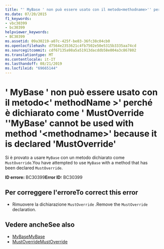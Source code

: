 ```yaml
---
title: "' MyBase ' non può essere usato con il metodo<methodname>'' perché è dichiarato come ' MustOverride '"
ms.date: 07/20/2015
f1_keywords:
- vbc30399
- bc30399
helpviewer_keywords:
- BC30399
ms.assetid: 09a30219-a07c-425f-be03-36fc38c04cb0
ms.openlocfilehash: d7564e2353621c4fb7502e50e5315b3335aa74cd
ms.sourcegitcommit: cdf67135a98a5a51913dacddb58e004a3c867802
ms.translationtype: MT
ms.contentlocale: it-IT
ms.lasthandoff: 08/21/2019
ms.locfileid: "69665144"
---
```

# <a name="mybase-cannot-be-used-with-method-methodname-because-it-is-declared-mustoverride"></a><span data-ttu-id="c9e62-102">' MyBase ' non può essere usato con il metodo\<' methodName >' perché è dichiarato come ' MustOverride '</span><span class="sxs-lookup"><span data-stu-id="c9e62-102">'MyBase' cannot be used with method '\<methodname>' because it is declared 'MustOverride'</span></span>
<span data-ttu-id="c9e62-103">Si è provato a usare `MyBase` con un metodo dichiarato come `MustOverride`.</span><span class="sxs-lookup"><span data-stu-id="c9e62-103">You have attempted to use `MyBase` with a method that has been declared `MustOverride`.</span></span>  
  
 <span data-ttu-id="c9e62-104">**ID errore:** BC30399</span><span class="sxs-lookup"><span data-stu-id="c9e62-104">**Error ID:** BC30399</span></span>  
  
## <a name="to-correct-this-error"></a><span data-ttu-id="c9e62-105">Per correggere l'errore</span><span class="sxs-lookup"><span data-stu-id="c9e62-105">To correct this error</span></span>  
  
- <span data-ttu-id="c9e62-106">Rimuovere la dichiarazione `MustOverride` .</span><span class="sxs-lookup"><span data-stu-id="c9e62-106">Remove the `MustOverride` declaration.</span></span>  
  
## <a name="see-also"></a><span data-ttu-id="c9e62-107">Vedere anche</span><span class="sxs-lookup"><span data-stu-id="c9e62-107">See also</span></span>

- [<span data-ttu-id="c9e62-108">MyBase</span><span class="sxs-lookup"><span data-stu-id="c9e62-108">MyBase</span></span>](../programming-guide/program-structure/me-my-mybase-and-myclass.md#mybase)
- [<span data-ttu-id="c9e62-109">MustOverride</span><span class="sxs-lookup"><span data-stu-id="c9e62-109">MustOverride</span></span>](../../visual-basic/language-reference/modifiers/mustoverride.md)
